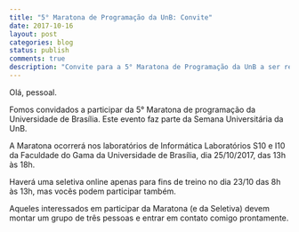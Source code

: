```yaml
---
title: "5° Maratona de Programação da UnB: Convite"
date: 2017-10-16
layout: post
categories: blog
status: publish
comments: true
description: "Convite para a 5° Maratona de Programação da UnB a ser realizada na Semana Universitária da Universidade de Brasília"
---
```



Olá, pessoal.

Fomos convidados a participar da 5° Maratona de programação da Universidade de Brasília. Este evento faz parte da Semana Universitária da UnB.

A Maratona ocorrerá nos laboratórios de Informática Laboratórios S10 e I10 da Faculdade do Gama da Universidade de Brasília, dia 25/10/2017, das 13h às 18h.

Haverá uma seletiva online apenas para fins de treino no dia 23/10 das 8h às 13h, mas vocês podem participar também.

Aqueles interessados em participar da Maratona (e da Seletiva) devem montar um grupo de três pessoas e entrar em contato comigo prontamente.
